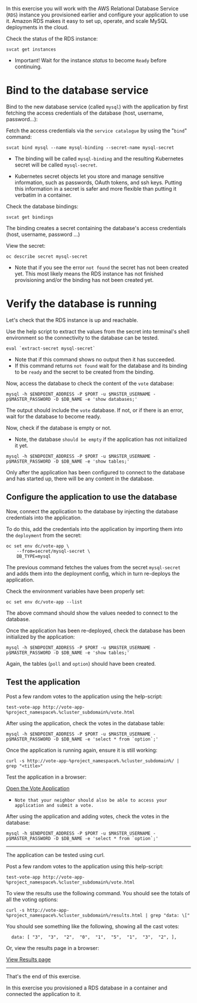 In this exercise you will work with the AWS Relational Database Service (``RDS``) instance you provisioned earlier and configure your application to use it.  Amazon RDS makes it easy to set up, operate, and scale MySQL deployments in the cloud. 

Check the status of the RDS instance:

```execute
svcat get instances
```


 - Important! Wait for the instance _status_ to become ``Ready`` before continuing. 


# Bind to the database service 

Bind to the new database service (called ``mysql``) with the application by first fetching the access credentials of the database (host, username, password...): 

Fetch the access credentials via the `service catalogue` by using the "``bind``" command: 

```execute
svcat bind mysql --name mysql-binding --secret-name mysql-secret
```

 - The binding will be called ``mysql-binding`` and the resulting Kubernetes secret will be called ``mysql-secret``.

 - Kubernetes secret objects let you store and manage sensitive information, such as passwords, OAuth tokens, and ssh keys. Putting this information in a secret is safer and more flexible than putting it verbatim in a container. 

Check the database bindings:

```execute
svcat get bindings
```

The binding creates a secret containing the database's access credentials (host, username, password ...) 

View the secret:

```execute
oc describe secret mysql-secret 
```
 - Note that if you see the error ``not found`` the secret has not been created yet.  This most likely means the RDS instance has not finished provisioning and/or the binding has not been created yet. 


# Verify the database is running 

Let's check that the RDS instance is up and reachable. 

Use the help script to extract the values from the secret into terminal's shell environment so the connectivity to the database can be tested. 

```execute
eval `extract-secret mysql-secret`
```
 - Note that if this command shows no output then it has succeeded. 
 - If this command returns ``not found`` wait for the database and its binding to be ``ready`` and the secret to be created from the binding. 

Now, access the database to check the content of the ``vote`` database:

```execute
mysql -h $ENDPOINT_ADDRESS -P $PORT -u $MASTER_USERNAME -p$MASTER_PASSWORD -D $DB_NAME -e 'show databases;'
```
 The output should include the ``vote`` database.  If not, or if there is an error, wait for the database to become ready. 
 
 Now, check if the database is empty or not.  
 
  - Note, the database `should be empty` if the application has not initialized it yet.

```execute
mysql -h $ENDPOINT_ADDRESS -P $PORT -u $MASTER_USERNAME -p$MASTER_PASSWORD -D $DB_NAME -e 'show tables;'
```

Only after the application has been configured to connect to the database and has started up, there will be any content in the database. 

<!--
# Point the application to the database 

If not already done in the previous exercise, the application needs to be configured to use a ``mysql`` database instead of the `built-in` database.  Add this setting to the application.

To do this, add the environment variable ``DB_TYPE`` into the application using the following command:

```execute
oc rollout pause dc vote-app 
oc set env dc vote-app \
   DB_TYPE=mysql
oc rollout resume dc vote-app
```

Note, that the above ``oc set env`` command would normally cause a re-deployment of the application.  In this case ``oc rollout pause dc vote-app`` is used to stop this from happening, since we are not ready to restart it just yet. 

-->

## Configure the application to use the database

Now, connect the application to the database by injecting the database credentials into the application.

To do this, add the credentials into the application by importing them into the ``deployment`` from the secret:

```execute
oc set env dc/vote-app \
    --from=secret/mysql-secret \
    DB_TYPE=mysql  
```
<!--
oc set env --from=secret/mysql-secret dc/vote-app 
-->

The previous command fetches the values from the secret ``mysql-secret`` and adds them into the deployment config, which in turn re-deploys the application. 

Check the environment variables have been properly set:

```execute
oc set env dc/vote-app --list
```

The above command should show the values needed to connect to the database. 

Once the application has been re-deployed, check the database has been initialized by the application:

```execute
mysql -h $ENDPOINT_ADDRESS -P $PORT -u $MASTER_USERNAME -p$MASTER_PASSWORD -D $DB_NAME -e 'show tables;'
```

Again, the tables (``poll`` and ``option``) should have been created.


## Test the application 

Post a few random votes to the application using the help-script:

```execute 
test-vote-app http://vote-app-%project_namespace%.%cluster_subdomain%/vote.html
```

After using the application, check the votes in the database table: 

```execute
mysql -h $ENDPOINT_ADDRESS -P $PORT -u $MASTER_USERNAME -p$MASTER_PASSWORD -D $DB_NAME -e 'select * from `option`;'
```

Once the application is running again, ensure it is still working:

```execute 
curl -s http://vote-app-%project_namespace%.%cluster_subdomain%/ | grep "<title>"
```

Test the application in a browser:

[Open the Vote Application](http://vote-app-%project_namespace%.%cluster_subdomain%/)

 - ``Note that your neighbor should also be able to access your application and submit a vote.`` 

After using the application and adding votes, check the votes in the database: 

```execute
mysql -h $ENDPOINT_ADDRESS -P $PORT -u $MASTER_USERNAME -p$MASTER_PASSWORD -D $DB_NAME -e 'select * from `option`;'
```

---
The application can be tested using curl.

Post a few random votes to the application using this help-script:

```execute 
test-vote-app http://vote-app-%project_namespace%.%cluster_subdomain%/vote.html
```

<!--
```execute 
for i in {1..20}
do
   echo Casting vote nr. $i
   curl -s -X POST http://vote-app-%project_namespace%.%cluster_subdomain%/vote.html -d "vote=`expr $(($RANDOM % 9)) + 1`" >/dev/null
done
```
-->

To view the results use the following command. You should see the totals of all the voting options:

```execute 
curl -s http://vote-app-%project_namespace%.%cluster_subdomain%/results.html | grep "data: \["
```

You should see something like the following, showing all the cast votes: 

```
  data: [ "3",  "3",  "2",  "0",  "1",  "5",  "1",  "3",  "2", ],

```

Or, view the results page in a browser:

[View Results page](http://vote-app-%project_namespace%.%cluster_subdomain%/results.html)


---
That's the end of this exercise.  

In this exercise you provisioned a RDS database in a container and connected the application to it. 





